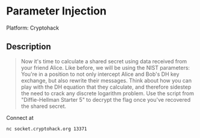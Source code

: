 # Parameter Injection
Platform: Cryptohack

## Description
> Now it's time to calculate a shared secret using data received from your friend Alice. Like before, we will be using the NIST parameters:
> You're in a position to not only intercept Alice and Bob's DH key exchange, but also rewrite their messages. Think about how you can play with the DH equation that they calculate, and therefore sidestep the need to crack any discrete logarithm problem.
> Use the script from "Diffie-Hellman Starter 5" to decrypt the flag once you've recovered the shared secret.

Connect at 
```
nc socket.cryptohack.org 13371
```
